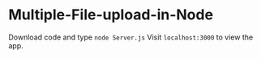 Multiple-File-upload-in-Node
===================

Download code and type 
```node Server.js``` 
Visit ```localhost:3000``` to view the app.



